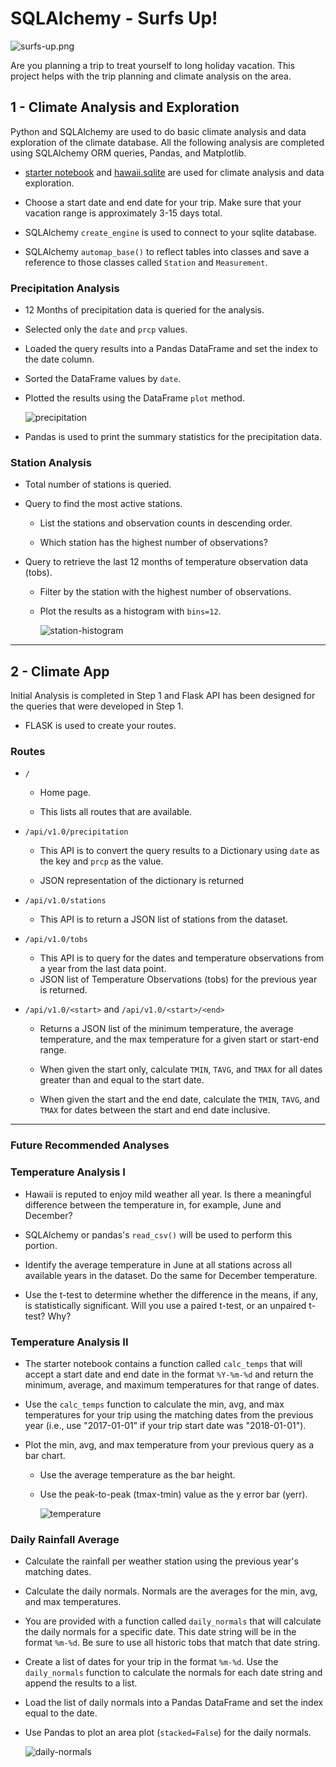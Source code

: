 # SQLAlchemy - Surfs Up!

![surfs-up.png](Images/surfs-up.png)

Are you planning a trip to treat yourself to long holiday vacation. This project helps with the trip planning and climate analysis on the area.

## 1 - Climate Analysis and Exploration

 Python and SQLAlchemy are used to do basic climate analysis and data exploration of the climate database. All the following analysis are completed using SQLAlchemy ORM queries, Pandas, and Matplotlib.

* [starter notebook](climate_starter.ipynb) and [hawaii.sqlite](Resources/hawaii.sqlite) are used for  climate analysis and data exploration.

* Choose a start date and end date for your trip. Make sure that your vacation range is approximately 3-15 days total.

* SQLAlchemy `create_engine` is used to connect to your sqlite database.

* SQLAlchemy `automap_base()` to reflect tables into classes and save a reference to those classes called `Station` and `Measurement`.

### Precipitation Analysis

* 12 Months of precipitation data is queried for the analysis.

* Selected only the `date` and `prcp` values.

* Loaded the query results into a Pandas DataFrame and set the index to the date column.

* Sorted the DataFrame values by `date`.

* Plotted the results using the DataFrame `plot` method.

  ![precipitation](Images/precipitation.png)

* Pandas is used to print the summary statistics for the precipitation data.

### Station Analysis

* Total number of stations is queried. 

* Query to find the most active stations.

  * List the stations and observation counts in descending order.

  * Which station has the highest number of observations?

* Query to retrieve the last 12 months of temperature observation data (tobs).

  * Filter by the station with the highest number of observations.

  * Plot the results as a histogram with `bins=12`.

    ![station-histogram](Images/station-histogram.png)

- - -

## 2 - Climate App

Initial Analysis is completed in Step 1 and Flask API has been designed for the queries that were developed in Step 1.

* FLASK is used to create your routes.

### Routes

* `/`

  * Home page.

  * This lists all routes that are available.

* `/api/v1.0/precipitation`

  * This API is to convert the query results to a Dictionary using `date` as the key and `prcp` as the value.

  * JSON representation of the dictionary is returned

* `/api/v1.0/stations`

  * This API is to return a JSON list of stations from the dataset.

* `/api/v1.0/tobs`
  * This API is to query for the dates and temperature observations from a year from the last data point.
  * JSON list of Temperature Observations (tobs) for the previous year is returned.

* `/api/v1.0/<start>` and `/api/v1.0/<start>/<end>`

  * Returns a JSON list of the minimum temperature, the average temperature, and the max temperature for a given start or start-end range.

  * When given the start only, calculate `TMIN`, `TAVG`, and `TMAX` for all dates greater than and equal to the start date.

  * When given the start and the end date, calculate the `TMIN`, `TAVG`, and `TMAX` for dates between the start and end date inclusive.

- - -

### Future Recommended Analyses


### Temperature Analysis I

* Hawaii is reputed to enjoy mild weather all year. Is there a meaningful difference between the temperature in, for example, June and December?

* SQLAlchemy or pandas's `read_csv()` will be used to perform this portion.

* Identify the average temperature in June at all stations across all available years in the dataset. Do the same for December temperature.

* Use the t-test to determine whether the difference in the means, if any, is statistically significant. Will you use a paired t-test, or an unpaired t-test? Why?

### Temperature Analysis II

* The starter notebook contains a function called `calc_temps` that will accept a start date and end date in the format `%Y-%m-%d` and return the minimum, average, and maximum temperatures for that range of dates.

* Use the `calc_temps` function to calculate the min, avg, and max temperatures for your trip using the matching dates from the previous year (i.e., use "2017-01-01" if your trip start date was "2018-01-01").

* Plot the min, avg, and max temperature from your previous query as a bar chart.

  * Use the average temperature as the bar height.

  * Use the peak-to-peak (tmax-tmin) value as the y error bar (yerr).

    ![temperature](Images/temperature.png)

### Daily Rainfall Average

* Calculate the rainfall per weather station using the previous year's matching dates.

* Calculate the daily normals. Normals are the averages for the min, avg, and max temperatures.

* You are provided with a function called `daily_normals` that will calculate the daily normals for a specific date. This date string will be in the format `%m-%d`. Be sure to use all historic tobs that match that date string.

* Create a list of dates for your trip in the format `%m-%d`. Use the `daily_normals` function to calculate the normals for each date string and append the results to a list.

* Load the list of daily normals into a Pandas DataFrame and set the index equal to the date.

* Use Pandas to plot an area plot (`stacked=False`) for the daily normals.

  ![daily-normals](Images/daily-normals.png)

